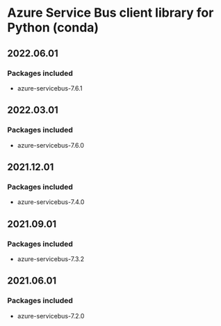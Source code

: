 # Azure Service Bus client library for Python (conda)

## 2022.06.01

### Packages included

- azure-servicebus-7.6.1

## 2022.03.01

### Packages included

- azure-servicebus-7.6.0

## 2021.12.01

### Packages included

- azure-servicebus-7.4.0

## 2021.09.01

### Packages included

- azure-servicebus-7.3.2

## 2021.06.01

### Packages included

- azure-servicebus-7.2.0
